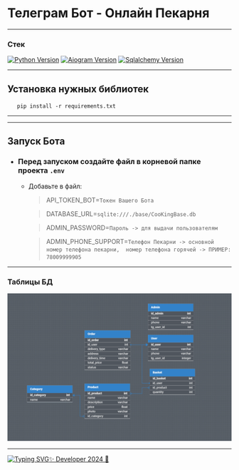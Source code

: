 
# Телеграм Бот - Онлайн Пекарня

---

### Стек
[![Python Version](https://img.shields.io/badge/Python-3.10-green)](https://www.python.org/downloads/release/python-3100/) [![Aiogram Version](https://img.shields.io/badge/Aiogram-2.23.1-red)](https://piwheels.org/project/aiogram/) [![Sqlalchemy Version](https://img.shields.io/badge/SQLachemy-blue)](https://piwheels.org/project/aiogram/)

---

## Установка нужных библиотек

```shell
   pip install -r requirements.txt
```

***

---

## Запуск Бота

- ### Перед запуском создайте файл в корневой папке проекта `.env`
  * Добавьте в файл:
    > API_TOKEN_BOT=`Токен Вашего Бота`
      
    > DATABASE_URL=`sqlite:///./base/CooKingBase.db `
    
    > ADMIN_PASSWORD=`Пароль -> для выдачи пользователям`

    > ADMIN_PHONE_SUPPORT=`Телефон Пекарни -> основной номер телефона пекарни, 
      номер телефона горячей -> ПРИМЕР: 78009999905 `

---

### Таблицы БД
![База Данных](DB.png)

---

[![Typing SVG](https://readme-typing-svg.herokuapp.com?color=%&lines=ZAGIDIN+MAGAMEDRAGIMOV)✨ Developer 2024 🎉](https://github.com/Zagidin)